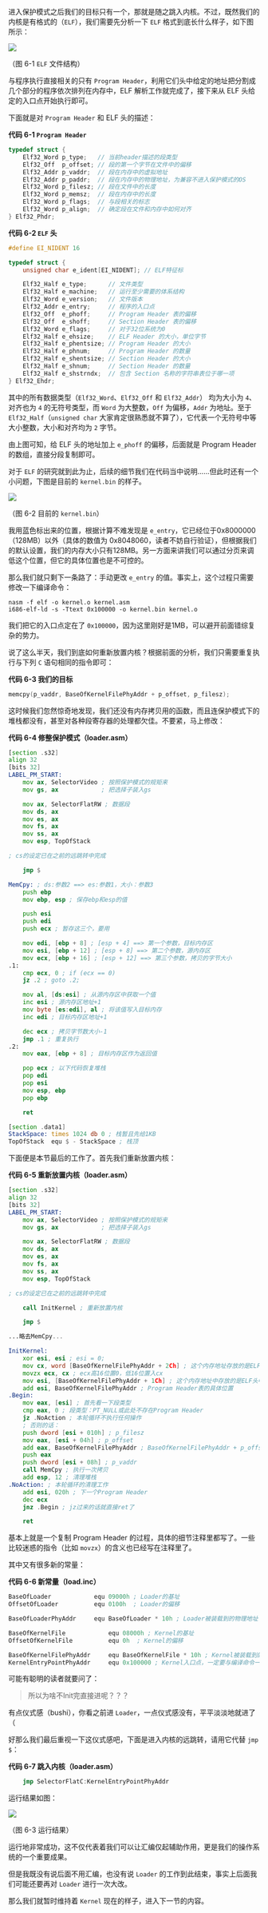 进入保护模式之后我们的目标只有一个，那就是随之跳入内核。不过，既然我们的内核是有格式的（`ELF`），我们需要先分析一下 `ELF` 格式到底长什么样子，如下图所示：

![](images/graph-6-1.png)

（图 6-1 `ELF` 文件结构）

与程序执行直接相关的只有 `Program Header`，利用它们头中给定的地址把分割成几个部分的程序依次排列在内存中，ELF 解析工作就完成了，接下来从 ELF 头给定的入口点开始执行即可。

下面就是对 `Program Header` 和 ELF 头的描述：

**代码 6-1 `Program Header`**
```c
typedef struct {
    Elf32_Word p_type;   // 当前header描述的段类型
    Elf32_Off  p_offset; // 段的第一个字节在文件中的偏移
    Elf32_Addr p_vaddr;  // 段在内存中的虚拟地址
    Elf32_Addr p_paddr;  // 段在内存中的物理地址，为兼容不进入保护模式的OS
    Elf32_Word p_filesz; // 段在文件中的长度
    Elf32_Word p_memsz;  // 段在内存中的长度
    Elf32_Word p_flags;  // 与段相关的标志
    Elf32_Word p_align;  // 确定段在文件和内存中如何对齐
} Elf32_Phdr;
```

**代码 6-2 `ELF` 头**
```c
#define EI_NIDENT 16

typedef struct {
    unsigned char e_ident[EI_NIDENT]; // ELF特征标

    Elf32_Half e_type;      // 文件类型
    Elf32_Half e_machine;   // 运行至少需要的体系结构
    Elf32_Word e_version;   // 文件版本
    Elf32_Addr e_entry;     // 程序的入口点
    Elf32_Off  e_phoff;     // Program Header 表的偏移
    Elf32_Off  e_shoff;     // Section Header 表的偏移
    Elf32_Word e_flags;     // 对于32位系统为0
    Elf32_Half e_ehsize;    // ELF Header 的大小，单位字节
    Elf32_Half e_phentsize; // Program Header 的大小
    Elf32_Half e_phnum;     // Program Header 的数量
    Elf32_Half e_shentsize; // Section Header 的大小
    Elf32_Half e_shnum;     // Section Header 的数量
    Elf32_Half e_shstrndx;  // 包含 Section 名称的字符串表位于哪一项
} Elf32_Ehdr;
```

其中的所有数据类型（`Elf32_Word`、`Elf32_Off` 和 `Elf32_Addr`） 均为大小为 `4`、对齐也为 `4` 的无符号类型，而 `Word` 为大整数，`Off` 为偏移，`Addr` 为地址。至于 `Elf32_Half`（`unsigned char` 大家肯定很熟悉就不算了），它代表一个无符号中等大小整数，大小和对齐均为 `2` 字节。

由上图可知，给 ELF 头的地址加上 `e_phoff` 的偏移，后面就是 Program Header 的数组，直接分段复制即可。

对于 `ELF` 的研究就到此为止，后续的细节我们在代码当中说明……但此时还有一个小问题，下图是目前的 `kernel.bin` 的样子。

![](images/graph-6-2.png)

（图 6-2 目前的 `kernel.bin`）

我用蓝色标出来的位置，根据计算不难发现是 `e_entry`，它已经位于0x8000000（128MB）以外（具体的数值为 0x8048060，读者不妨自行验证），但根据我们的默认设置，我们的内存大小只有128MB。另一方面来讲我们可以通过分页来调低这个位置，但它的具体位置也是不可控的。

那么我们就只剩下一条路了：手动更改 `e_entry` 的值。事实上，这个过程只需要修改一下编译命令：

```plain
nasm -f elf -o kernel.o kernel.asm
i686-elf-ld -s -Ttext 0x100000 -o kernel.bin kernel.o
```

我们把它的入口点定在了 `0x100000`，因为这里刚好是1MB，可以避开前面错综复杂的势力。

说了这么半天，我们到底如何重新放置内核？根据前面的分析，我们只需要重复执行与下列 `C` 语句相同的指令即可：

**代码 6-3 我们的目标**
```c
memcpy(p_vaddr, BaseOfKernelFilePhyAddr + p_offset, p_filesz);
```

这时候我们忽然惊奇地发现，我们还没有内存拷贝用的函数，而且连保护模式下的堆栈都没有，甚至对各种段寄存器的处理都欠佳。不要紧，马上修改：

**代码 6-4 修整保护模式（loader.asm）**
```asm
[section .s32]
align 32
[bits 32]
LABEL_PM_START:
    mov ax, SelectorVideo ; 按照保护模式的规矩来
    mov gs, ax            ; 把选择子装入gs

    mov ax, SelectorFlatRW ; 数据段
    mov ds, ax
    mov es, ax
    mov fs, ax
    mov ss, ax
    mov esp, TopOfStack

; cs的设定已在之前的远跳转中完成

    jmp $

MemCpy: ; ds:参数2 ==> es:参数1，大小：参数3
    push ebp
    mov ebp, esp ; 保存ebp和esp的值

    push esi
    push edi
    push ecx ; 暂存这三个，要用

    mov edi, [ebp + 8] ; [esp + 4] ==> 第一个参数，目标内存区
    mov esi, [ebp + 12] ; [esp + 8] ==> 第二个参数，源内存区
    mov ecx, [ebp + 16] ; [esp + 12] ==> 第三个参数，拷贝的字节大小
.1:
    cmp ecx, 0 ; if (ecx == 0)
    jz .2 ; goto .2;

    mov al, [ds:esi] ; 从源内存区中获取一个值
    inc esi ; 源内存区地址+1
    mov byte [es:edi], al ; 将该值写入目标内存
    inc edi ; 目标内存区地址+1

    dec ecx ; 拷贝字节数大小-1
    jmp .1 ; 重复执行
.2:
    mov eax, [ebp + 8] ; 目标内存区作为返回值

    pop ecx ; 以下代码恢复堆栈
    pop edi
    pop esi
    mov esp, ebp
    pop ebp

    ret

[section .data1]
StackSpace: times 1024 db 0 ; 栈暂且先给1KB
TopOfStack  equ $ - StackSpace ; 栈顶
```

下面便是本节最后的工作了。首先我们重新放置内核：

**代码 6-5 重新放置内核（loader.asm）**
```asm
[section .s32]
align 32
[bits 32]
LABEL_PM_START:
    mov ax, SelectorVideo ; 按照保护模式的规矩来
    mov gs, ax            ; 把选择子装入gs

    mov ax, SelectorFlatRW ; 数据段
    mov ds, ax
    mov es, ax
    mov fs, ax
    mov ss, ax
    mov esp, TopOfStack

; cs的设定已在之前的远跳转中完成

    call InitKernel ; 重新放置内核

    jmp $

...略去MemCpy...

InitKernel:
    xor esi, esi ; esi = 0;
    mov cx, word [BaseOfKernelFilePhyAddr + 2Ch] ; 这个内存地址存放的是ELF头中的e_phnum，即Program Header的个数
    movzx ecx, cx ; ecx高16位置0，低16位置入cx
    mov esi, [BaseOfKernelFilePhyAddr + 1Ch] ; 这个内存地址中存放的是ELF头中的e_phoff，即Program Header表的偏移
    add esi, BaseOfKernelFilePhyAddr ; Program Header表的具体位置
.Begin:
    mov eax, [esi] ; 首先看一下段类型
    cmp eax, 0 ; 段类型：PT_NULL或此处不存在Program Header
    jz .NoAction ; 本轮循环不执行任何操作
    ; 否则的话：
    push dword [esi + 010h] ; p_filesz
    mov eax, [esi + 04h] ; p_offset
    add eax, BaseOfKernelFilePhyAddr ; BaseOfKernelFilePhyAddr + p_offset
    push eax
    push dword [esi + 08h] ; p_vaddr
    call MemCpy ; 执行一次拷贝
    add esp, 12 ; 清理堆栈
.NoAction: ; 本轮循环的清理工作
    add esi, 020h ; 下一个Program Header
    dec ecx
    jnz .Begin ; jz过来的话就直接ret了

    ret
```

基本上就是一个复制 Program Header 的过程，具体的细节注释里都写了。一些比较迷惑的指令（比如 `movzx`）的含义也已经写在注释里了。

其中又有很多新的常量：

**代码 6-6 新常量（load.inc）**
```asm
BaseOfLoader            equ 09000h ; Loader的基址
OffsetOfLoader          equ 0100h  ; Loader的偏移

BaseOfLoaderPhyAddr     equ BaseOfLoader * 10h ; Loader被装载到的物理地址

BaseOfKernelFile            equ 08000h ; Kernel的基址
OffsetOfKernelFile          equ 0h  ; Kernel的偏移

BaseOfKernelFilePhyAddr     equ BaseOfKernelFile * 10h ; Kernel被装载到的物理地址
KernelEntryPointPhyAddr     equ 0x100000 ; Kernel入口点，一定要与编译命令一致！！！
```

可能有聪明的读者就要问了：

> 所以为啥不Init完直接进呢？？？

有点仪式感（bushi），你看之前进 `Loader`，一点仪式感没有，平平淡淡地就进了（

好那么我们最后重视一下这仪式感吧，下面是进入内核的远跳转，请用它代替 `jmp $`：

**代码 6-7 跳入内核（loader.asm）**
```asm
    jmp SelectorFlatC:KernelEntryPointPhyAddr
```

运行结果如图：

![](images/graph-6-3.png)

（图 6-3 运行结果）

运行地非常成功，这不仅代表着我们可以让汇编仅起辅助作用，更是我们的操作系统的一个重要成果。

但是我既没有说后面不用汇编，也没有说 `Loader` 的工作到此结束，事实上后面我们可能还要再对 `Loader` 进行一次大改。

那么我们就暂时维持着 `Kernel` 现在的样子，进入下一节的内容。